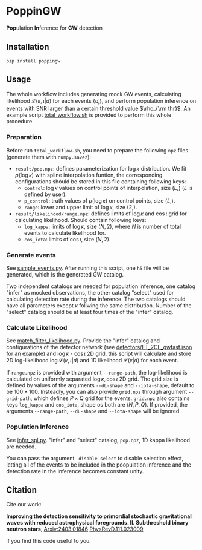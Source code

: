 # PoppinGW
**Pop**ulation **In**ference for **GW** detection

## Installation

```
pip install poppingw
```

## Usage

The whole workflow includes generating mock GW events, calculating likelihood $\mathcal{L}(\kappa,\iota|d)$ for each events $\{d_i\}$, and perform population inference on events with SNR larger than a certain threshold value $\rho_{\rm thr}$. An example script [total_workflow.sh](example/total_workflow.sh) is provided to perform this whole procedure.

### Preparation

Before run `total_workflow.sh`, you need to prepare the following `npz` files (generate them with `numpy.savez`):
- `result/pop.npz`: defines parameterization for $\log\kappa$ distribution. We fit $p(\log\kappa)$ with spline interpolation funtion, the corresponding configurations should be stored in this file containing following keys:
  - `control`: $\log\kappa$ values on control points of interpolation, size $(L,)$ ($L$ is defined by user).
  - `p_control`: truth values of $p(\log\kappa)$ on control points, size $(L,)$.
  - `range`: lower and upper limit of $\log\kappa$, size $(2,)$.
- `result/likelihood/range.npz`: defines limits of $\log\kappa$ and $\cos\iota$ grid for calculating likelihood. Should contain following keys:
  - `log_kappa`: limits of $\log\kappa$, size $(N,2)$, where $N$ is number of total events to calculate likelihood for.
  - `cos_iota`: limits of $\cos\iota$, size $(N,2)$.

### Generate events

See [sample_events.py](/sample_events.py). After running this script, one `h5` file will be generated, which is the generated GW catalog. 

Two independent catalogs are needed for population inference, one catalog "infer" as mocked observations, the other catalog "select" used for calculating detection rate during the inference. The two catalogs should have all parameters except $\kappa$ follwing the same distribution. Number of the "select" catalog should be at least four times of the "infer" catalog.

### Calculate Likelihood

See [match_filter_likelihood.py](/match_filter_likelihood.py). Provide the "infer" catalog and configurations of the detector network (see [detectors/ET_2CE_gwfast.json](detectors/ET_2CE_gwfast.json) for an example) and $\log\kappa$ - $\cos\iota$ 2D grid, this script will calculate and store 2D log-likelihood $\log\mathcal{L}(\kappa,\iota|d)$ and 1D likelihood $\mathcal{L}(\kappa|d)$ for each event.

If `range.npz` is provided with argument `--range-path`, the log-likelihood is calculated on uniformly separated $\log\kappa,\cos\iota$ 2D grid. The grid size is defined by values of the arguments `--dL-shape` and `--iota-shape`, default to be $100\times 100$. Insteadly, you can also provide `grid.npz` through argument `--grid-path`, which defines $P\times Q$ grid for the events. `grid.npz` also contains keys `log_kappa` and `cos_iota`, shape os both are $(N,P,Q)$. If provided, the arguments `--range-path`, `--dL-shape` and `--iota-shape` will be ignored.

### Population Inference

See [infer_spl.py](/infer_spl.py). "Infer" and "select" catalog, `pop.npz`, 1D kappa likelihood are needed.

You can pass the argument `-disable-select` to disable selection effect, letting all of the events to be included in the poopulation inference and the detection rate in the inference becomes constant unity.

## Citation

Cite our work:

**Improving the detection sensitivity to primordial stochastic gravitational waves with reduced astrophysical foregrounds. II. Subthreshold binary neutron stars**, [Arxiv:2403.01846](https://arxiv.org/abs/2403.01846) [PhysRevD.111.023009](https://doi.org/10.1103/PhysRevD.111.023009)

if you find this code useful to you.